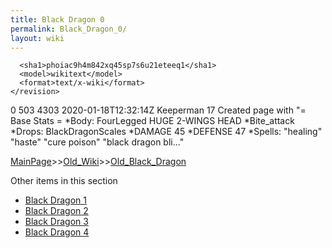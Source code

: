 ```yaml
---
title: Black Dragon 0
permalink: Black_Dragon_0/
layout: wiki
---
```


      <sha1>phoiac9h4m842xq45sp7s6u21eteeq1</sha1>
      <model>wikitext</model>
      <format>text/x-wiki</format>
    </revision>
  </page>
  <page>
    <title>Black Dragon</title>
    <ns>0</ns>
    <id>503</id>
    <revision>
      <id>4303</id>
      <timestamp>2020-01-18T12:32:14Z</timestamp>
      <contributor>
        <username>Keeperman</username>
        <id>17</id>
      </contributor>
      <comment>Created page with &quot;= Base Stats = *Body: FourLegged HUGE 2-WINGS HEAD *Bite_attack *Drops: BlackDragonScales  *DAMAGE 45 *DEFENSE 47   *Spells:  &quot;healing&quot; &quot;haste&quot; &quot;cure poison&quot; &quot;black dragon bli...&quot;</comment>
      

[MainPage](/keeperrl_wiki/ "wikilink")>>[Old_Wiki](/keeperrl_wiki/Old_Wiki "wikilink")>>[Old_Black_Dragon](/keeperrl_wiki/Old_Black_Dragon "wikilink")

Other items in this section
-    [Black Dragon 1](/keeperrl_wiki/Black_Dragon_1 "wikilink")
-    [Black Dragon 2](/keeperrl_wiki/Black_Dragon_2 "wikilink")
-    [Black Dragon 3](/keeperrl_wiki/Black_Dragon_3 "wikilink")
-    [Black Dragon 4](/keeperrl_wiki/Black_Dragon_4 "wikilink")
